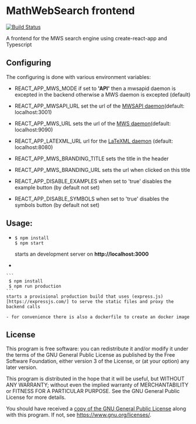 
# MathWebSearch frontend
[![Build Status](https://travis-ci.org/MathWebSearch/frontend.svg?branch=master)](https://travis-ci.org/MathWebSearch/frontend)

A frontend for the MWS search engine using create-react-app and Typescript

## Configuring
The configuring is done with various environment variables:
  - REACT_APP_MWS_MODE if set to **'API'** then a mwsapid daemon is excepted in the backend otherwise a MWS daemon is excepted (default)
  - REACT_APP_MWSAPI_URL set the url of the [MWSAPI daemon](https://github.com/MathWebSearch/mwsapi)(default: localhost:3001)
  - REACT_APP_MWS_URL sets the url of the [MWS daemon](https://github.com/MathWebSearch/mws)(default: localhost:9090)
  - REACT_APP_LATEXML_URL url for the [LaTeXML daemon](https://github.com/MathWebSearch/latexml-mws-docker) (default: localhost:8080)

  - REACT_APP_MWS_BRANDING_TITLE sets the title in the header
  - REACT_APP_MWS_BRANDING_URL sets the url when clicked on this title
  - REACT_APP_DISABLE_EXAMPLES when set to 'true' disables the example button (by default not set)
  - REACT_APP_DISABLE_SYMBOLS when set to 'true' disables the symbols button (by default not set)

## Usage:
  -
    ```
    $ npm install
    $ npm start
    ```
    starts an development server on **http://localhost:3000**

   -
    ```
     $ npm install
     $ npm run production
    ```
    starts a provisional production build that uses (express.js)[https://expressjs.com/] to serve the static files and proxy the backend calls

    - for convenience there is also a dockerfile to create an docker image


## License

This program is free software: you can redistribute it and/or modify
it under the terms of the GNU General Public License as published by
the Free Software Foundation, either version 3 of the License, or
(at your option) any later version.

This program is distributed in the hope that it will be useful,
but WITHOUT ANY WARRANTY; without even the implied warranty of
MERCHANTABILITY or FITNESS FOR A PARTICULAR PURPOSE.  See the
GNU General Public License for more details.

You should have received a [copy of the GNU General Public License](LICENSE)
along with this program.  If not, see <https://www.gnu.org/licenses/>.
